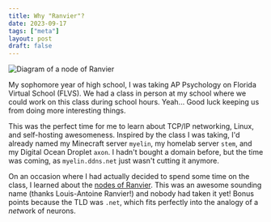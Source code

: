 ```yaml
---
title: Why "Ranvier"?
date: 2023-09-17
tags: ["meta"]
layout: post
draft: false
---
```


![Diagram of a node of Ranvier](https://upload.wikimedia.org/wikipedia/commons/thumb/3/34/Gray631.png/250px-Gray631.png)

My sophomore year of high school, I was taking AP Psychology on Florida Virtual
School (FLVS). We had a class in person at my school where we could work on this
class during school hours. Yeah... Good luck keeping us from doing more
interesting things.

This was the perfect time for me to learn about TCP/IP networking, Linux, and
self-hosting awesomeness. Inspired by the class I was taking, I'd already named
my Minecraft server `myelin`, my homelab server `stem`, and my Digital Ocean
Droplet `axon`. I hadn't bought a domain before, but the time was coming, as
`myelin.ddns.net` just wasn't cutting it anymore.

On an occasion where I had actually decided to spend some time on the class, I
learned about the [nodes of
Ranvier](https://en.wikipedia.org/wiki/Node_of_Ranvier). This was an awesome
sounding name (thanks Louis-Antoine Ranvier!) and nobody had taken it yet! Bonus
points because the TLD was `.net`, which fits perfectly into the analogy of a
*net*work of neurons.
